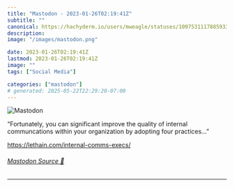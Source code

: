 ```yaml
---
title: "Mastodon - 2023-01-26T02:19:41Z"
subtitle: ""
canonical: https://hachyderm.io/users/mweagle/statuses/109753111788593399
description:
image: "/images/mastodon.png"

date: 2023-01-26T02:19:41Z
lastmod: 2023-01-26T02:19:41Z
image: ""
tags: ["Social Media"]

categories: ["mastodon"]
# generated: 2025-05-22T22:29:20-07:00
---
```

![Mastodon](/images/mastodon.png)

<p>“Fortunately, you can significant improve the quality of internal communcations within your organization by adopting four practices…”</p><p><a href="https://lethain.com/internal-comms-execs/" target="_blank" rel="nofollow noopener noreferrer" translate="no"><span class="invisible">https://</span><span class="ellipsis">lethain.com/internal-comms-exe</span><span class="invisible">cs/</span></a></p>


###### [Mastodon Source 🐘](https://hachyderm.io/@mweagle/109753111788593399)

___
